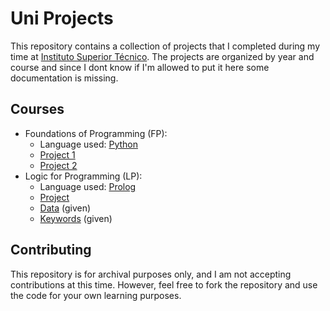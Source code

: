 # Uni Projects
This repository contains a collection of projects that I completed during my time at [Instituto Superior Técnico](https://tecnico.ulisboa.pt/pt/). The projects are organized by year and course and since I dont know if I'm allowed to put it here some documentation is missing.

## Courses
- Foundations of Programming (FP):
  - Language used: [Python](https://www.python.org/)
  - [Project 1](https://github.com/03kiko/Uni-Projects/blob/main/1st%20year/FP/P1.py)
  - [Project 2](https://github.com/03kiko/Uni-Projects/blob/main/1st%20year/FP/P2.py)
- Logic for Programming (LP):
  - Language used: [Prolog](https://www.swi-prolog.org/)
  - [Project](https://github.com/03kiko/Uni-Projects/blob/main/1st%20year/LP/projeto-lp.pl)
  - [Data](https://github.com/03kiko/Uni-Projects/blob/main/1st%20year/LP/dados.pl) (given)
  - [Keywords](https://github.com/03kiko/Uni-Projects/blob/main/1st%20year/LP/keywords.pl) (given)

## Contributing
This repository is for archival purposes only, and I am not accepting contributions at this time. However, feel free to fork the repository and use the code for your own learning purposes.
